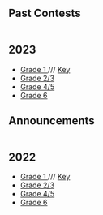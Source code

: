 
  <h2> Past Contests </h2>
<div class="row">
  <div class="column">
       <h2> 2023</h2>
    <p>
      <ul>
                <li> <a href="https://vchan2.github.io"> Grade 1 </a> /// <a href="https://vchan2.github.io"> Key </a>  </li>
        <li> <a href="https://vchan2.github.io"> Grade 2/3 </a>  </li>
        <li> <a href="https://MerrickMath.github.io"> Grade 4/5 </a>  </li>
         <li> <a href="https://MerrickMath.github.io"> Grade 6 </a>  </li>
             </ul> 
    </p>
    <h2> Announcements </h2>
  </div>
  <div class="column">
    <h2> 2022 </h2>
   <p>
      <ul>
                <li> <a href="https://vchan2.github.io"> Grade 1 </a> /// <a href="https://vchan2.github.io"> Key </a>  </li>
        <li> <a href="https://vchan2.github.io"> Grade 2/3 </a>  </li>
        <li> <a href="https://MerrickMath.github.io"> Grade 4/5 </a>  </li>
         <li> <a href="https://MerrickMath.github.io"> Grade 6 </a>  </li>
             </ul> 
    </p>
     



